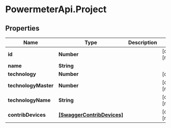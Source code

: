# PowermeterApi.Project

## Properties

Name | Type | Description | Notes
------------ | ------------- | ------------- | -------------
**id** | **Number** |  | [optional] [readonly] 
**name** | **String** |  | 
**technology** | **Number** |  | [optional] 
**technologyMaster** | **Number** |  | [optional] [readonly] 
**technologyName** | **String** |  | [optional] [readonly] 
**contribDevices** | [**[SwaggerContribDevices]**](SwaggerContribDevices.md) |  | [optional] [readonly] 


